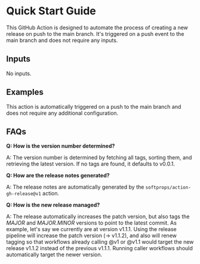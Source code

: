 # Quick Start Guide

This GitHub Action is designed to automate the process of creating a new release on push to the main branch. It's triggered on a push event to the main branch and does not require any inputs.

## Inputs

No inputs.

## Examples

This action is automatically triggered on a push to the main branch and does not require any additional configuration.

## FAQs

**Q: How is the version number determined?**

A: The version number is determined by fetching all tags, sorting them, and retrieving the latest version. If no tags are found, it defaults to v0.0.1.

**Q: How are the release notes generated?**

A: The release notes are automatically generated by the `softprops/action-gh-release@v1` action.

**Q: How is the new release managed?**

A: The release automatically increases the patch version, but also tags the *MAJOR* and *MAJOR.MINOR* versions to point to the latest commit. As example, let's say we currently are at version v1.1.1. Using the release pipeline will increase the patch version (-> v1.1.2), and also will renew tagging so that workflows already calling @v1 or @v1.1 would target the new release v1.1.2 instead of the previous v1.1.1. Running caller workflows should automatically target the newer version.
